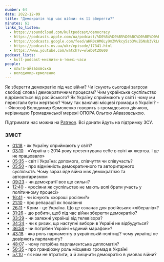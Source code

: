 ```yaml
---
number: 64
date: 2022-12-09
title: "Демократія під час війни: як її зберегти?"
minutes: 61
links_to_listen:
  - https://soundcloud.com/kultpodcast/democracy
  - https://podcasts.apple.com/ua/podcast/%D0%B4%D0%B5%D0%BC%D0%BE%D0%BA%D1%80%D0%B0%D1%82%D1%96%D1%8F-%D0%BF%D1%96%D0%B4-%D1%87%D0%B0%D1%81-%D0%B2%D1%96%D0%B9%D0%BD%D0%B8-%D1%8F%D0%BA-%D1%97%D1%97-%D0%B7%D0%B1%D0%B5%D1%80%D0%B5%D0%B3%D1%82%D0%B8-%D0%B0%D0%B9%D0%B2%D0%B0%D0%B7%D0%BE%D0%B2%D1%81%D1%8C%D0%BA%D0%B0/id1581339249?i=1000589553690
  - https://podcasts.google.com/feed/aHR0cHM6Ly9mZWVkcy5zb3VuZGNsb3VkLmNvbS91c2Vycy9zb3VuZGNsb3VkOnVzZXJzOjg5MjM3MjAyNy9zb3VuZHMucnNz/episode/dGFnOnNvdW5kY2xvdWQsMjAxMDp0cmFja3MvMTM5OTIzMTUxOQ?sa=X&ved=0CAUQkfYCahcKEwjIlu6EyoD8AhUAAAAAHQAAAAAQAQ
  - https://podcasts.nv.ua/ukr/episode/17341.html
  - https://www.youtube.com/watch?v=wleb0tZO600
podcast_lists:
  - kult-podcast-мислити-в-темні-часи
people:
  - ольга-айвазовська
  - володимир-єрмоленко
---
```


Як зберегти демократію під час війни? Чи існують сьогодні загрози свободі слова
і демократичним процесам? Чим українське суспільство відрізняється від
російського? Як Україну сприймають у світі і чому ми перестали бути жертвою?
Чому так важливі місцеві громади в Україні? -- Філософ Володимир Єрмоленко
говорить з громадською діячкою, керівницею Громадянської мережі ОПОРА Ольгою
Айвазовською.

Підтримати нас можна на [Patreon][18]. Всі донати йдуть на підтримку ЗСУ.

### ЗМІСТ

- [01:18][1] \- як Україну сприймають у світі?
- [03:10][2] \- «Україна з 2014 року презентувала себе в світі як жертва. І це не працювало»
- [05:35][3] \- світ і Україна: допомога, співчуття чи співучасть?
- [05:50][4] \- про відмінність демократичного та авторитарного суспільств. Чому зараз йде війна між демократією та авторитаризмом
- [09:23][5] \- чи демократії все ще сильні?
- [12:40][6] \- «росіяни як суспільство не мають волі брати участь у політичному процесі»
- [16:41][7] \- чи існують «хороші росіяни?»
- [21:10][8] \- про репарації як покаяння
- [26:11][9] \- Крим \- це Україна. Що це означає для російських «лібералів»?
- [31:26][10] \- що робити, щоб під час війни зберегти демократію?
- [33:29][11] \- чи залежні українці від телевізора?
- [34:24][12] \- чи є ризик, що наступні вибори в Україні не відбудуться?
- [36:58][13] \- чи потрібен Україні «єдиний марафон»?
- [43:18][14] \- яка роль парламенту в українській політиці? чому українці не довіряють парламенту?
- [48:07][15] \- чому потрібна парламентська дипломатія?
- [50:35][16] \- про грандіозну роль місцевих громад в Україні
- [57:10][17] \- як нам не втратити, а й зміцнити демократію в умовах війни?

[1]: https://www.youtube.com/watch?v=wleb0tZO600&t=78s
[2]: https://www.youtube.com/watch?v=wleb0tZO600&t=190s
[3]: https://www.youtube.com/watch?v=wleb0tZO600&t=335s
[4]: https://www.youtube.com/watch?v=wleb0tZO600&t=350s
[5]: https://www.youtube.com/watch?v=wleb0tZO600&t=563s
[6]: https://www.youtube.com/watch?v=wleb0tZO600&t=760s
[7]: https://www.youtube.com/watch?v=wleb0tZO600&t=1001s
[8]: https://www.youtube.com/watch?v=wleb0tZO600&t=1270s
[9]: https://www.youtube.com/watch?v=wleb0tZO600&t=1571s
[10]: https://www.youtube.com/watch?v=wleb0tZO600&t=1886s
[11]: https://www.youtube.com/watch?v=wleb0tZO600&t=2009s
[12]: https://www.youtube.com/watch?v=wleb0tZO600&t=2064s
[13]: https://www.youtube.com/watch?v=wleb0tZO600&t=2218s
[14]: https://www.youtube.com/watch?v=wleb0tZO600&t=2598s
[15]: https://www.youtube.com/watch?v=wleb0tZO600&t=2887s
[16]: https://www.youtube.com/watch?v=wleb0tZO600&t=3035s
[17]: https://www.youtube.com/watch?v=wleb0tZO600&t=3430s
[18]: https://patreon.com/kultpodcast
